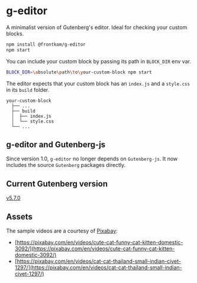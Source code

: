 # g-editor

A minimalist version of Gutenberg's editor. Ideal for checking your custom blocks.

``` bash
npm install @frontkom/g-editor
npm start
```

You can include your custom block by passing its path in `BLOCK_DIR` env var.

``` bash
BLOCK_DIR=\absolute\path\to\your-custom-block npm start
```

The editor expects that your custom block has an `index.js` and a `style.css` in its `build` folder.

```
your-custom-block
  ├── ...
  ├── build
  │  ├── index.js
  │  └── style.css
  └── ...
```


## g-editor and Gutenberg-js

Since version 1.0, `g-editor` no longer depends on `Gutenberg-js`.
It now includes the source `Gutenberg` packages directly.

## Current Gutenberg version

[v5.7.0](https://github.com/WordPress/gutenberg/releases/tag/v5.7.0)


## Assets

The sample videos are a courtesy of [Pixabay](https://pixabay.com/):

  * [https://pixabay.com/en/videos/cute-cat-funny-cat-kitten-domestic-3092/](https://pixabay.com/en/videos/cute-cat-funny-cat-kitten-domestic-3092/)
  * [https://pixabay.com/en/videos/cat-cat-thailand-small-indian-civet-1297/](https://pixabay.com/en/videos/cat-cat-thailand-small-indian-civet-1297/)
